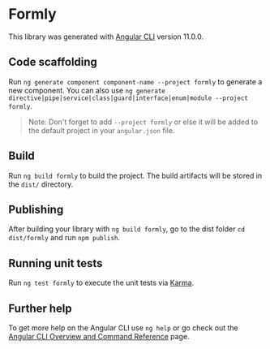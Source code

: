 # Formly

This library was generated with [Angular CLI](https://github.com/angular/angular-cli) version 11.0.0.

## Code scaffolding

Run `ng generate component component-name --project formly` to generate a new component. You can also use `ng generate directive|pipe|service|class|guard|interface|enum|module --project formly`.
> Note: Don't forget to add `--project formly` or else it will be added to the default project in your `angular.json` file. 

## Build

Run `ng build formly` to build the project. The build artifacts will be stored in the `dist/` directory.

## Publishing

After building your library with `ng build formly`, go to the dist folder `cd dist/formly` and run `npm publish`.

## Running unit tests

Run `ng test formly` to execute the unit tests via [Karma](https://karma-runner.github.io).

## Further help

To get more help on the Angular CLI use `ng help` or go check out the [Angular CLI Overview and Command Reference](https://angular.io/cli) page.
